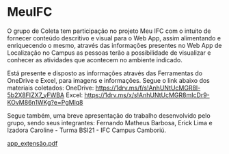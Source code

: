 # MeuIFC
O grupo de Coleta tem participação no projeto Meu IFC com o intuito de fornecer conteúdo descritivo e visual para o Web App, assim alimentando e enriquecendo o mesmo, através das informações presentes no Web App de Localização no Campus as pessoas terão a possibilidade de visualizar e conhecer as atividades que acontecem no ambiente indicado.

Está presente e disposto as informações através das Ferramentas do OneDrive e Excel, para imagens e informações. Segue o link abaixo dos materiais coletados:
OneDrive: https://1drv.ms/f/s!AnhUNtUcMGR8l-5b2X8FIZX7_yFWBA
Excel: https://1drv.ms/x/s!AnhUNtUcMGR8mIcDr9-KOvM86n1WKg?e=PgMlq8

Segue também, uma breve apresentação do trabalho desenvolvido pelo grupo, sendo seus integrantes: Fernando Matheus Barbosa, Erick Lima e Izadora Caroline - Turma BSI21 - IFC Campus Camboriú.

[app_extensão.pdf](https://github.com/IzaCaroline/MeuIFC/files/13500631/app_extensao.pdf)
